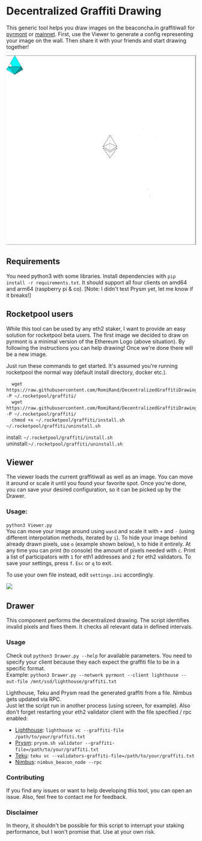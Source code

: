 # Decentralized Graffiti Drawing

This generic tool helps you draw images on the beaconcha.in graffitiwall for 
[pyrmont](https://pyrmont.beaconcha.in/graffitiwall) or
[mainnet](https://beaconcha.in/graffitiwall). First, use the Viewer to generate a config
representing your image on the wall. Then share it with your friends and start drawing together!

![Rocketpool](rocketpool/desired.png "Default settings")


## Requirements
You need python3 with some libraries. Install dependencies with `pip install -r requirements.txt`.
It should support all four clients on amd64 and arm64 (raspberry pi & co).
[Note: I didn't test Prysm yet, let me know if it breaks!]

## Rocketpool users
While this tool can be used by any eth2 staker, I want to provide an easy solution for rocketpool beta
users. The first image we decided to draw on pyrmont is a minimal version of the Ethereum Logo (above situation).
By following the instructions you can help drawing! Once we're done there will be a new image.

Just run these commands to get started. It's assumed you're running rocketpool the normal way (default install directory, 
docker etc.).
```
  wget https://raw.githubusercontent.com/RomiRand/DecentralizedGraffitiDrawing/main/rocketpool/install.sh -P ~/.rocketpool/graffiti/
  wget https://raw.githubusercontent.com/RomiRand/DecentralizedGraffitiDrawing/main/rocketpool/uninstall.sh -P ~/.rocketpool/graffiti/
  chmod +x ~/.rocketpool/graffiti/install.sh ~/.rocketpool/graffiti/uninstall.sh
```
install:
  `~/.rocketpool/graffiti/install.sh` \
uninstall:`~/.rocketpool/graffiti/uninstall.sh`


## Viewer
The viewer loads the current graffitiwall as well as an image. You can move it around or
scale it until you found your favorite spot. Once you're done, you can save your
desired configuration, so it can be picked up by the Drawer.
### Usage:
`python3 Viewer.py` \
You can move your image around using `wasd` and scale it with `+` and `-`
(using different interpolation methods, iterated by `i`). To hide your image behind already drawn
pixels, use `o` (example shown below), `h` to hide it entirely. At any time you can print (to console)
the amount of pixels needed with `c`. Print a list of participators with `1` for eth1 addresses and `2` for eth2 validators.
To save your settings, press `f`. `Esc` or `q` to exit.

To use your own file instead, edit `settings.ini` accordingly.

<img src="https://raw.githubusercontent.com/RomiRand/rpl_graffiti/main/doc/overpaint.png" width="400">

## Drawer
This component performs the decentralized drawing. The script identifies invalid pixels
and fixes them. It checks all relevant data in defined intervals.

### Usage
Check out `python3 Drawer.py --help` for available parameters. You need to specify your client because
they each expect the graffiti file to be in a specific format. \
Example: `python3 Drawer.py --network pyrmont --client lighthouse --out-file /mnt/ssd/lighthouse/graffiti.txt`

Lighthouse, Teku and Prysm read the generated graffiti from a file.
Nimbus gets updated via RPC.\
Just let the script run in another process (using screen, for example).
Also don't forget restarting your eth2 validator client with the file specified / rpc enabled:
- [Lighthouse](https://lighthouse-book.sigmaprime.io/graffiti.html#1-using-the---graffiti-file-flag-on-the-validator-client):
  `lighthouse vc --graffiti-file /path/to/your/graffiti.txt`
- [Prysm](https://docs.prylabs.network/docs/prysm-usage/graffiti-file/): 
  `prysm.sh validator --graffiti-file=/path/to/your/graffiti.txt`
- [Teku](https://docs.teku.consensys.net/en/latest/Reference/CLI/CLI-Syntax/#validators-graffiti-file):
  `teku vc --validators-graffiti-file=/path/to/your/graffiti.txt`
- [Nimbus](https://nimbus.guide/api.html#introduction): `nimbus_beacon_node --rpc`

### Contributing
If you find any issues or want to help developing this tool, you can open an issue.
Also, feel free to contact me for feedback.

### Disclaimer
  In theory, it shouldn't be possible for this script to interrupt your staking performance,
but I won't promise that. Use at your own risk.